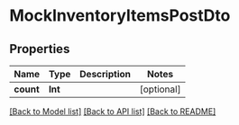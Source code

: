 # MockInventoryItemsPostDto

## Properties
Name | Type | Description | Notes
------------ | ------------- | ------------- | -------------
**count** | **Int** |  | [optional] 

[[Back to Model list]](../README.md#documentation-for-models) [[Back to API list]](../README.md#documentation-for-api-endpoints) [[Back to README]](../README.md)


